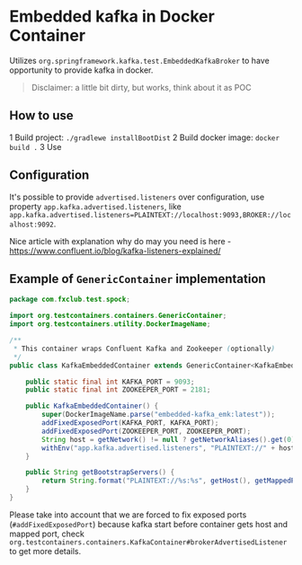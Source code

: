# Embedded kafka in Docker Container

Utilizes `org.springframework.kafka.test.EmbeddedKafkaBroker` to have opportunity to provide kafka in docker.

> Disclaimer: a little bit dirty, but works, think about it as POC

## How to use

1 Build project: `./gradlewe installBootDist`
2 Build docker image: `docker build .`
3 Use

## Configuration 

It's possible to provide `advertised.listeners` over configuration, use property `app.kafka.advertised.listeners`, like
```app.kafka.advertised.listeners=PLAINTEXT://localhost:9093,BROKER://localhost:9092```.

Nice article with explanation why do may you need is here - https://www.confluent.io/blog/kafka-listeners-explained/

## Example of `GenericContainer` implementation
```java
package com.fxclub.test.spock;

import org.testcontainers.containers.GenericContainer;
import org.testcontainers.utility.DockerImageName;

/**
 * This container wraps Confluent Kafka and Zookeeper (optionally)
 */
public class KafkaEmbeddedContainer extends GenericContainer<KafkaEmbeddedContainer> {

    public static final int KAFKA_PORT = 9093;
    public static final int ZOOKEEPER_PORT = 2181;

    public KafkaEmbeddedContainer() {
        super(DockerImageName.parse("embedded-kafka_emk:latest"));
        addFixedExposedPort(KAFKA_PORT, KAFKA_PORT);
        addFixedExposedPort(ZOOKEEPER_PORT, ZOOKEEPER_PORT);
        String host = getNetwork() != null ? getNetworkAliases().get(0) : "localhost";
        withEnv("app.kafka.advertised.listeners", "PLAINTEXT://" + host + ":" + KAFKA_PORT + ",BROKER://localhost:9092");
    }

    public String getBootstrapServers() {
        return String.format("PLAINTEXT://%s:%s", getHost(), getMappedPort(KAFKA_PORT));
    }
}
```

Please take into account that we are forced to fix exposed ports (`#addFixedExposedPort`) because kafka start before 
container gets host and mapped port, check `org.testcontainers.containers.KafkaContainer#brokerAdvertisedListener` to 
get more details.
